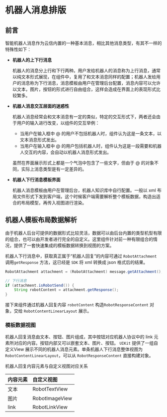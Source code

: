 # 机器人消息排版

## 前言

智能机器人消息作为云信内置的一种基本消息，相比其他消息类型，有其不一样的特殊性如下：

 * **机器人的上下行消息**

   机器人的消息分上行和下行两种。用户发给机器人的消息称为上行消息，通常以纯文本形式展现，在组件中，复用了和文本消息同样的配置；机器人发给用户的消息称为下行消息，消息模板由用户在管理后台配置，消息内容可以允许以文本，图片，按钮的形式进行自由组合，这样会造成在界面上的表现形式比较繁多。

 * **机器人消息交互层面的迷惑性**

   机器人消息经常会和文本消息有一定的类似，特定的交互形式下，两者还会由于用户的输入进行改变，以组件的交互举例：
   * 当用户在输入框中 @ 的用户不包括机器人时，组件认为这是一条文本，以文本消息形式发出。
   * 当用户在输入框中 @ 的用户包括机器人时，组件认为这是一段需要和机器人交互的内容，会自动以机器人消息形式发出。

   虽然在界面展示形式上都是一个气泡中包含了一些文字，但由于 @ 的对象不同，实际上消息类型是有一定差异的。

 * **机器人下行消息模板界面**

   机器人消息模板由用户在管理后台，机器人知识库中自行配置。一般以 xml 布局文件形式下发到客户端，这个时候客户端需要解析整个模板数据，构造出适合的布局模型，再传入视图进行渲染。


## 机器人模板布局数据解析

   由于机器人后台可提供的数据形式比较灵活，数据可以由后台内置的类型机型有限的组合，也可以由开发者进行完全的自定义。这里组件针对前一种有限组合的情况，提供了一套快速集成的模板数据转换到视图的方案。

   机器人下行消息中，获取真正属于“机器人回复”的内容可通过 `RobotAttachment` 调用`getResponse` 方法，这已经是 `SDK` 将 xml 转换成 json 格式后的结果。
   
```java
RobotAttachment attachment = (RobotAttachment) message.getAttachment();

// 下行消息
if (attachment.isRobotSend()) {
	String robotContent = attachment.getResponse();
}
```

接下来组件通过机器人回复内容 `robotContent` 构造`RobotResponseContent` 对象，交给 `RobotContentLinearLayout` 展示。

### 模板数据视图

机器人回复消息由文本、按钮、图片组成，其中按钮对应机器人协议中的 link 元素所对应的内容。按钮内部又可以嵌套文本、图片、按钮。
`UIKit` 提供了一组自定义View 展示不同的机器人消息元素。单条机器人下行消息整体视图为 `RobotContentLinearLayout`，可以从 `RobotResponseContent` 直接构建对象。

机器人回复内容元素与自定义视图对应关系

|内容元素|自定义视图|
|:---|:---|
|文本| RobotTextView|
|图片| RobotImageView|
|link| RobotLinkView|

   
